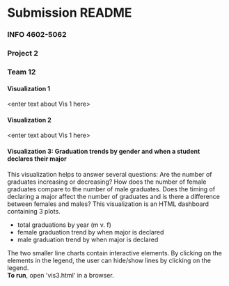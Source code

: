 # Submission README  
### INFO 4602-5062  
### Project 2 
### Team 12

#### Visualization 1  
<enter text about Vis 1 here>
#### Visualization 2  
<enter text about Vis 1 here>
#### Visualization 3: Graduation trends by gender and when a student declares their major  
This visualization helps to answer several questions: Are the number of graduates 
increasing or decreasing? How does the number of female graduates compare to the number of male graduates. 
Does the timing of declaring a major affect the number of graduates and is there a difference between females and males? 
This visualization is an HTML dashboard containing 3 plots. 
* total graduations by year (m v. f)
* female graduation trend by when major is declared
* male graduation trend by when major is declared  

The two smaller line charts contain interactive elements. By clicking on the elements in the legend, the user can hide/show lines by clicking on the legend.  
**To run**, open 'vis3.html' in a browser.
